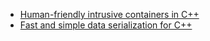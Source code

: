 * [Human-friendly intrusive containers in C++](https://github.com/apankrat/notes/tree/master/intrusive-containers/readme-v1.md)
* [Fast and simple data serialization for C++](https://github.com/apankrat/cpp-serializer)
